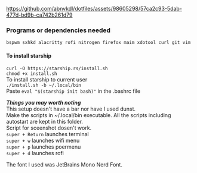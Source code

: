  

https://github.com/abnvkdl/dotfiles/assets/98605298/57ca2c93-5dab-477d-bd9b-ca742b261d79



### Programs or dependencies needed
`bspwm sxhkd alacritty rofi nitrogen firefox maim xdotool curl git vim`  

#### To install starship  
`curl -O https://starship.rs/install.sh`  
`chmod +x install.sh`  
To install starship to current user  
`./install.sh -b ~/.local/bin`  
Paste `eval "$(starship init bash)"` in the .bashrc file  

***Things you may worth noting***  
This setup doesn't have a bar nor have I used dunst.  
Make the scripts in ~/.local/bin executable. All the scripts including autostart are kept in this folder.  
Script for sceenshot dosen't work.  
`super + Return` launches terminal  
`super + w` launches wifi menu  
`super + p` launches poermenu  
`super + d` launches rofi  

The font I used was JetBrains Mono Nerd Font.  

